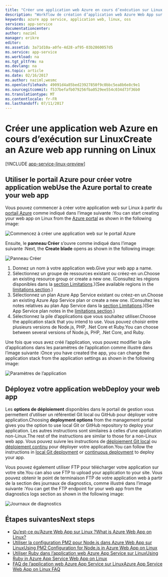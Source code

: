 ```yaml
---
title: "Créer une application web Azure en cours d’exécution sur Linux | Microsoft Docs"
description: "Workflow de création d’application web Azure Web App sur Linux."
keywords: azure app service, application web, linux, oss
services: app-service
documentationcenter: 
author: naziml
manager: erikre
editor: 
ms.assetid: 3a71d10a-a0fe-4d28-af95-03b2860057d5
ms.service: app-service
ms.workload: na
ms.tgt_pltfrm: na
ms.devlang: na
ms.topic: article
ms.date: 02/16/2017
ms.author: naziml;wesmc
ms.openlocfilehash: 49091d4a85bed23927850f9c0bbc5ea8b6e8c9e1
ms.sourcegitcommit: f537befafb079256fba0529ee554c034d73f36b0
ms.translationtype: MT
ms.contentlocale: fr-FR
ms.lasthandoff: 07/11/2017
---
```

# <a name="create-an-azure-web-app-running-on-linux"></a><span data-ttu-id="69348-104">Créer une application web Azure en cours d’exécution sur Linux</span><span class="sxs-lookup"><span data-stu-id="69348-104">Create an Azure web app running on Linux</span></span>

[!INCLUDE [app-service-linux-preview](../../includes/app-service-linux-preview.md)]


## <a name="use-the-azure-portal-to-create-your-web-app"></a><span data-ttu-id="69348-105">Utiliser le portail Azure pour créer votre application web</span><span class="sxs-lookup"><span data-stu-id="69348-105">Use the Azure portal to create your web app</span></span>
<span data-ttu-id="69348-106">Vous pouvez commencer à créer votre application web sur Linux à partir du [portail Azure](https://portal.azure.com) comme indiqué dans l’image suivante :</span><span class="sxs-lookup"><span data-stu-id="69348-106">You can start creating your web app on Linux from the [Azure portal](https://portal.azure.com) as shown in the following image:</span></span>

![Commencez à créer une application web sur le portail Azure][1]

<span data-ttu-id="69348-108">Ensuite, le **panneau Créer** s’ouvre comme indiqué dans l’image suivante :</span><span class="sxs-lookup"><span data-stu-id="69348-108">Next, the **Create blade** opens as shown in the following image:</span></span>

![Panneau Créer][2]

1. <span data-ttu-id="69348-110">Donnez un nom à votre application web.</span><span class="sxs-lookup"><span data-stu-id="69348-110">Give your web app a name.</span></span>
2. <span data-ttu-id="69348-111">Sélectionnez un groupe de ressources existant ou créez-en un.</span><span class="sxs-lookup"><span data-stu-id="69348-111">Choose an existing resource group or create a new one.</span></span> <span data-ttu-id="69348-112">(Consultez les régions disponibles dans la [section Limitations](app-service-linux-intro.md).)</span><span class="sxs-lookup"><span data-stu-id="69348-112">(See available regions in the [limitations section](app-service-linux-intro.md).)</span></span>
3. <span data-ttu-id="69348-113">Sélectionnez un plan Azure App Service existant ou créez-en un.</span><span class="sxs-lookup"><span data-stu-id="69348-113">Choose an existing Azure App Service plan or create a new one.</span></span> <span data-ttu-id="69348-114">(Consultez les notes relatives au plan App Service dans la [section Limitations](app-service-linux-intro.md).)</span><span class="sxs-lookup"><span data-stu-id="69348-114">(See App Service plan notes in the [limitations section](app-service-linux-intro.md).)</span></span>
4. <span data-ttu-id="69348-115">Sélectionnez la pile d’applications que vous souhaitez utiliser.</span><span class="sxs-lookup"><span data-stu-id="69348-115">Choose the application stack that you intend to use.</span></span> <span data-ttu-id="69348-116">Vous pouvez choisir entre plusieurs versions de Node.js, PHP, .Net Core et Ruby.</span><span class="sxs-lookup"><span data-stu-id="69348-116">You can choose between several versions of Node.js, PHP, .Net Core, and Ruby.</span></span>

<span data-ttu-id="69348-117">Une fois que vous avez créé l’application, vous pouvez modifier la pile d’applications dans les paramètres de l’application comme illustré dans l’image suivante :</span><span class="sxs-lookup"><span data-stu-id="69348-117">Once you have created the app, you can change the application stack from the application settings as shown in the following image:</span></span>

![Paramètres de l’application][3]

## <a name="deploy-your-web-app"></a><span data-ttu-id="69348-119">Déployez votre application web</span><span class="sxs-lookup"><span data-stu-id="69348-119">Deploy your web app</span></span>
<span data-ttu-id="69348-120">Les **options de déploiement** disponibles dans le portail de gestion vous permettent d’utiliser un référentiel Git local ou GitHub pour déployer votre application.</span><span class="sxs-lookup"><span data-stu-id="69348-120">Choosing **deployment options** from the management portal gives you the option to use local Git or GitHub repository to deploy your application.</span></span> <span data-ttu-id="69348-121">Les autres instructions sont similaires à celles d’une application non-Linux.</span><span class="sxs-lookup"><span data-stu-id="69348-121">The rest of the instructions are similar to those for a non-Linux web app.</span></span> <span data-ttu-id="69348-122">Vous pouvez suivre les instructions de [déploiement Git local](app-service-deploy-local-git.md) ou [déploiement continu](app-service-continuous-deployment.md) pour déployer votre application.</span><span class="sxs-lookup"><span data-stu-id="69348-122">You can follow the instructions in [local Git deployment](app-service-deploy-local-git.md) or [continuous deployment](app-service-continuous-deployment.md) to deploy your app.</span></span>

<span data-ttu-id="69348-123">Vous pouvez également utiliser FTP pour télécharger votre application sur votre site.</span><span class="sxs-lookup"><span data-stu-id="69348-123">You can also use FTP to upload your application to your site.</span></span> <span data-ttu-id="69348-124">Vous pouvez obtenir le point de terminaison FTP de votre application web à partir de la section des journaux de diagnostics, comme illustré dans l’image suivante :</span><span class="sxs-lookup"><span data-stu-id="69348-124">You can get the FTP endpoint for your web app from the diagnostics logs section as shown in the following image:</span></span>

![Journaux de diagnostics][4]

## <a name="next-steps"></a><span data-ttu-id="69348-126">Étapes suivantes</span><span class="sxs-lookup"><span data-stu-id="69348-126">Next steps</span></span>
* [<span data-ttu-id="69348-127">Qu’est-ce qu’Azure Web App sur Linux ?</span><span class="sxs-lookup"><span data-stu-id="69348-127">What is Azure Web App on Linux?</span></span>](app-service-linux-intro.md)
* [<span data-ttu-id="69348-128">Utiliser la configuration PM2 pour Node.js dans Azure Web App sur Linux</span><span class="sxs-lookup"><span data-stu-id="69348-128">Using PM2 Configuration for Node.js in Azure Web App on Linux</span></span>](app-service-linux-using-nodejs-pm2.md)
* [<span data-ttu-id="69348-129">Utiliser Ruby dans l’application web Azure App Service sur Linux</span><span class="sxs-lookup"><span data-stu-id="69348-129">Using Ruby in Azure App Service Web App on Linux</span></span>](app-service-linux-ruby-get-started.md)
* [<span data-ttu-id="69348-130">FAQ de l’application web Azure App Service sur Linux</span><span class="sxs-lookup"><span data-stu-id="69348-130">Azure App Service Web App on Linux FAQ</span></span>](app-service-linux-faq.md)

<!--Image references-->
[1]: ./media/app-service-linux-how-to-create-a-web-app/top-level-create.png
[2]: ./media/app-service-linux-how-to-create-a-web-app/create-blade.png
[3]: ./media/app-service-linux-how-to-create-a-web-app/application-settings-change-stack.png
[4]: ./media/app-service-linux-how-to-create-a-web-app/diagnostic-logs-ftp.png
